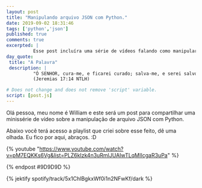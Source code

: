 ```yaml
---
layout: post
title: "Manipulando arquivo JSON com Python."
date: 2019-09-02 18:31:46
tags: ['python','json']
published: true
comments: true
excerpted: |
          Esse post incluíra uma série de vídeos falando como manipular arquivo JSON com Python.
day_quote:
 title: "A Palavra"
 description: |
          "Ó SENHOR, cura-me, e ficarei curado; salva-me, e serei salvo, pois eu canto louvores a ti." <br>
          (Jeremias 17:14 NTLH)

# Does not change and does not remove 'script' variable.
script: [post.js]
---
```


<!-- Write from here your post !!! -->

Olá pessoa, meu nome é William e este será um post para compartilhar uma minissérie de vídeo sobre a manipulação de arquivo JSON com Python.

Abaixo você terá acesso a playlist que criei sobre esse feito, dê uma olhada. Eu fico por aqui, abraços. :D


{% youtube "https://www.youtube.com/watch?v=pM7EQKKs6Vg&list=PLZ6kIzk4n3uRmlJUAIwTLqMIIcgaR3uPa" %}

{% endpost #9D9D9D %}

{% jektify spotify/track/5x1ChlBgkxWf0i1n2NFwKf/dark %}
